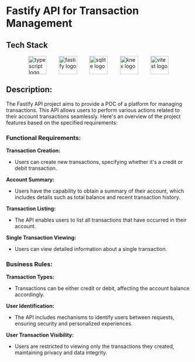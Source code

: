 
# Fastify API for Transaction Management

## Tech Stack

<div style="display: flex;justify-content: space-between;padding-left: 60px;padding-right: 60px;">
<img style=""src="https://cdn.jsdelivr.net/gh/devicons/devicon@latest/icons/typescript/typescript-original.svg" height="50" alt="typescript logo"/>          
<img src="https://cdn.jsdelivr.net/gh/devicons/devicon@latest/icons/fastify/fastify-plain.svg" height="50" alt="fastify logo" />
<img src="https://cdn.jsdelivr.net/gh/devicons/devicon@latest/icons/sqlite/sqlite-plain.svg" height="50" alt="sqlite logo"/>
<img src="https://cdn.jsdelivr.net/gh/devicons/devicon@latest/icons/knexjs/knexjs-original.svg" height="50" alt="knex logo"/>
<img src="https://cdn.jsdelivr.net/gh/devicons/devicon@latest/icons/vitest/vitest-original.svg" height="50" alt="vitest logo"/>
</div>


## Description: 

The Fastify API project aims to provide a POC of a platform for managing transactions. This API allows users to perform various actions related to their account transactions seamlessly. Here's an overview of the project features based on the specified requirements:

### Functional Requirements:

**Transaction Creation:**
   - Users can create new transactions, specifying whether it's a credit or debit transaction.

**Account Summary:**
   - Users have the capability to obtain a summary of their account, which includes details such as total balance and recent transaction history.

**Transaction Listing:**
   - The API enables users to list all transactions that have occurred in their account.

**Single Transaction Viewing:**
   - Users can view detailed information about a single transaction.

### Business Rules:

**Transaction Types:**
   - Transactions can be either credit or debit, affecting the account balance accordingly.

**User Identification:**
   - The API includes mechanisms to identify users between requests, ensuring security and personalized experiences.

**User Transaction Visibility:**
   - Users are restricted to viewing only the transactions they created, maintaining privacy and data integrity.
